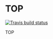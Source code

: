 TOP
================

[![Travis build
status](https://travis-ci.org/kevinwang09/top.svg?branch=master)](https://travis-ci.org/kevinwang09/top)

TOP
